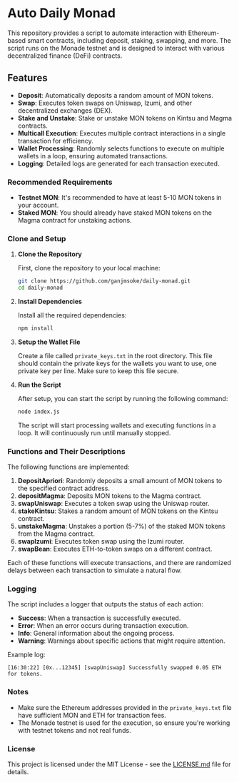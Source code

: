 
# Auto Daily Monad

This repository provides a script to automate interaction with Ethereum-based smart contracts, including deposit, staking, swapping, and more. The script runs on the Monade testnet and is designed to interact with various decentralized finance (DeFi) contracts.

## Features

- **Deposit**: Automatically deposits a random amount of MON tokens.
- **Swap**: Executes token swaps on Uniswap, Izumi, and other decentralized exchanges (DEX).
- **Stake and Unstake**: Stake or unstake MON tokens on Kintsu and Magma contracts.
- **Multicall Execution**: Executes multiple contract interactions in a single transaction for efficiency.
- **Wallet Processing**: Randomly selects functions to execute on multiple wallets in a loop, ensuring automated transactions.
- **Logging**: Detailed logs are generated for each transaction executed.

### Recommended Requirements

- **Testnet MON**: It's recommended to have at least 5-10 MON tokens in your account.
- **Staked MON**: You should already have staked MON tokens on the Magma contract for unstaking actions.
  
### Clone and Setup

1. **Clone the Repository**

   First, clone the repository to your local machine:

   ```bash
   git clone https://github.com/ganjmsoke/daily-monad.git
   cd daily-monad
   ```

2. **Install Dependencies**

   Install all the required dependencies:

   ```bash
   npm install
   ```

3. **Setup the Wallet File**

   Create a file called `private_keys.txt` in the root directory. This file should contain the private keys for the wallets you want to use, one private key per line. Make sure to keep this file secure.


4. **Run the Script**

   After setup, you can start the script by running the following command:

   ```bash
   node index.js
   ```

   The script will start processing wallets and executing functions in a loop. It will continuously run until manually stopped.

### Functions and Their Descriptions

The following functions are implemented:

1. **DepositApriori**: Randomly deposits a small amount of MON tokens to the specified contract address.
2. **depositMagma**: Deposits MON tokens to the Magma contract.
3. **swapUniswap**: Executes a token swap using the Uniswap router.
4. **stakeKintsu**: Stakes a random amount of MON tokens on the Kintsu contract.
5. **unstakeMagma**: Unstakes a portion (5-7%) of the staked MON tokens from the Magma contract.
6. **swapIzumi**: Executes token swap using the Izumi router.
7. **swapBean**: Executes ETH-to-token swaps on a different contract.

Each of these functions will execute transactions, and there are randomized delays between each transaction to simulate a natural flow.

### Logging

The script includes a logger that outputs the status of each action:

- **Success**: When a transaction is successfully executed.
- **Error**: When an error occurs during transaction execution.
- **Info**: General information about the ongoing process.
- **Warning**: Warnings about specific actions that might require attention.

Example log:
```
[16:30:22] [0x...12345] [swapUniswap] Successfully swapped 0.05 ETH for tokens.
```

### Notes

- Make sure the Ethereum addresses provided in the `private_keys.txt` file have sufficient MON and ETH for transaction fees.
- The Monade testnet is used for the execution, so ensure you're working with testnet tokens and not real funds.

### License

This project is licensed under the MIT License - see the [LICENSE.md](LICENSE.md) file for details.
